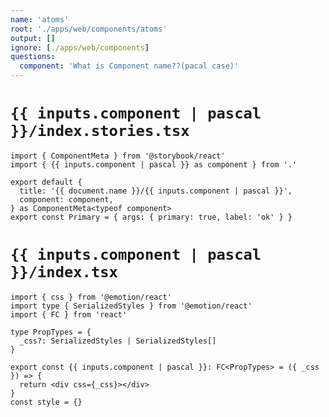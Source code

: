 ```yaml
---
name: 'atoms'
root: './apps/web/components/atoms'
output: []
ignore: [./apps/web/components]
questions:
  component: 'What is Component name??(pacal case)'
---
```


# `{{ inputs.component | pascal }}/index.stories.tsx`

```tsx
import { ComponentMeta } from '@storybook/react'
import { {{ inputs.component | pascal }} as component } from '.'

export default {
  title: '{{ document.name }}/{{ inputs.component | pascal }}',
  component: component,
} as ComponentMeta<typeof component>
export const Primary = { args: { primary: true, label: 'ok' } }

```

# `{{ inputs.component | pascal }}/index.tsx`

```tsx
import { css } from '@emotion/react'
import type { SerializedStyles } from '@emotion/react'
import { FC } from 'react'

type PropTypes = {
  _css?: SerializedStyles | SerializedStyles[]
}

export const {{ inputs.component | pascal }}: FC<PropTypes> = ({ _css }) => {
  return <div css={_css}></div>
}
const style = {}

```
